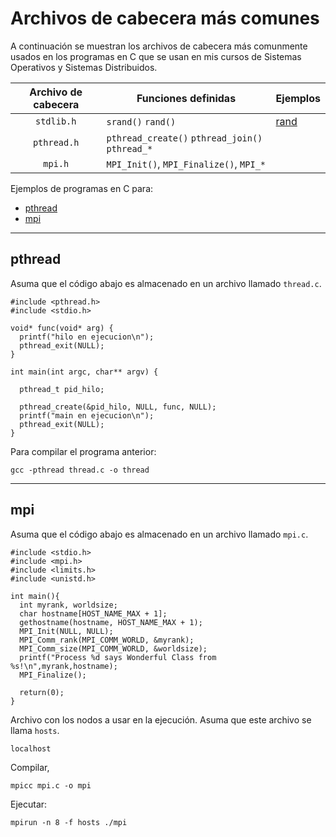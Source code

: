 # Archivos de cabecera más comunes

A continuación se muestran los archivos de cabecera más comunmente usados en los programas en C que se usan en mis cursos de Sistemas Operativos y Sistemas Distribuidos.

| Archivo de cabecera | Funciones definidas | Ejemplos |
|:-:|---|---|
| `stdlib.h` | `srand()` `rand()` | [rand](rand) |
| `pthread.h` | `pthread_create()` `pthread_join()` `pthread_*` ||
| `mpi.h` | `MPI_Init()`, `MPI_Finalize()`, `MPI_*` ||


Ejemplos de programas en C para:

* [pthread](#pthread)
* [mpi](#mpi)



---

## pthread

Asuma que el código abajo es almacenado en un archivo llamado `thread.c`.

```
#include <pthread.h>
#include <stdio.h>

void* func(void* arg) {
  printf("hilo en ejecucion\n");
  pthread_exit(NULL);
}

int main(int argc, char** argv) {

  pthread_t pid_hilo;

  pthread_create(&pid_hilo, NULL, func, NULL);
  printf("main en ejecucion\n");
  pthread_exit(NULL);
}
```

Para compilar el programa anterior:

```
gcc -pthread thread.c -o thread
```

---

## mpi

Asuma que el código abajo es almacenado en un archivo llamado `mpi.c`.

```
#include <stdio.h>
#include <mpi.h>
#include <limits.h>
#include <unistd.h>
    
int main(){
  int myrank, worldsize;
  char hostname[HOST_NAME_MAX + 1];
  gethostname(hostname, HOST_NAME_MAX + 1);
  MPI_Init(NULL, NULL);
  MPI_Comm_rank(MPI_COMM_WORLD, &myrank);
  MPI_Comm_size(MPI_COMM_WORLD, &worldsize);
  printf("Process %d says Wonderful Class from %s!\n",myrank,hostname);
  MPI_Finalize();

  return(0);
} 
```

Archivo con los nodos a usar en la ejecución. Asuma que este archivo se llama `hosts`.

```
localhost
```

Compilar,

```
mpicc mpi.c -o mpi
```

Ejecutar:

```
mpirun -n 8 -f hosts ./mpi
```
